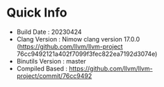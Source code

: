 # Quick Info
* Build Date : 20230424
* Clang Version : Nimow clang version 17.0.0 (https://github.com/llvm/llvm-project 76cc9492121a402f7099f3fec822ea7192d3074e)
* Binutils Version : master
* Compiled Based : https://github.com/llvm/llvm-project/commit/76cc9492

